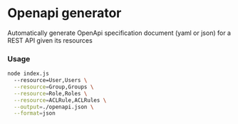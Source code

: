 # Openapi generator

Automatically generate OpenApi specification document (yaml or json) for a REST API given its resources


### Usage

```bash
node index.js 
  --resource=User,Users \
  --resource=Group,Groups \
  --resource=Role,Roles \
  --resource=ACLRule,ACLRules \
  --output=./openapi.json \
  --format=json
```